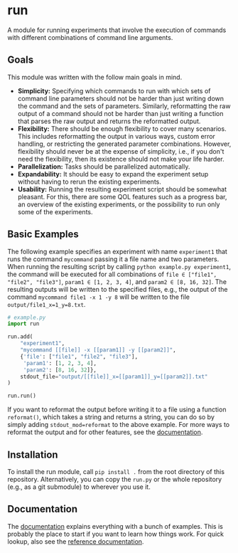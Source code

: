 # run

A module for running experiments that involve the execution of
commands with different combinations of command line arguments.

## Goals

This module was written with the follow main goals in mind.
  * **Simplicity:** Specifying which commands to run with which sets
    of command line parameters should not be harder than just writing
    down the command and the sets of parameters.  Similarly,
    reformatting the raw output of a command should not be harder than
    just writing a function that parses the raw output and returns the
    reformatted output.
  * **Flexibility:** There should be enough flexibility to cover many
    scenarios.  This includes reformatting the output in various ways,
    custom error handling, or restricting the generated parameter
    combinations.  However, flexibility should never be at the expense
    of simplicity, i.e., if you don't need the flexibility, then its
    existence should not make your life harder.
  * **Parallelization:** Tasks should be parallelized automatically.
  * **Expandability:** It should be easy to expand the experiment
    setup without having to rerun the existing experiments.
  * **Usability:** Running the resulting experiment script should be
    somewhat pleasant.  For this, there are some QOL features such as
    a progress bar, an overview of the existing experiments, or the
    possibility to run only some of the experiments.

## Basic Examples

The following example specifies an experiment with name `experiment1`
that runs the command `mycommand` passing it a file name and two
parameters.  When running the resulting script by calling `python
example.py experiment1`, the command will be executed for all
combinations of `file ∈ ["file1", "file2", "file3"]`, `param1 ∈ [1, 2,
3, 4]`, and `param2 ∈ [8, 16, 32]`.  The resulting outputs will be
written to the specified files, e.g., the output of the command
`mycommand file1 -x 1 -y 8` will be written to the file
`output/file1_x=1_y=8.txt`.

```python
# example.py
import run

run.add(
    "experiment1",
    "mycommand [[file]] -x [[param1]] -y [[param2]]",
    {'file': ["file1", "file2", "file3"],
     'param1': [1, 2, 3, 4],
     'param2': [8, 16, 32]},
    stdout_file="output/[[file]]_x=[[param1]]_y=[[param2]].txt"
)

run.run()
```

If you want to reformat the output before writing it to a file using a
function `reformat()`, which takes a string and returns a string, you
can do so by simply adding `stdout_mod=reformat` to the above example.
For more ways to reformat the output and for other features, see the
[documentation](https://thobl.github.io/run/).

## Installation

To install the run module, call `pip install .` from the root
directory of this repository.  Alternatively, you can copy the
`run.py` or the whole repository (e.g., as a git submodule) to
wherever you use it.

## Documentation

The [documentation](https://thobl.github.io/run/) explains everything
with a bunch of examples.  This is probably the place to start if you
want to learn how things work.  For quick lookup, also see the
[reference documentation](https://thobl.github.io/run/run.html).
